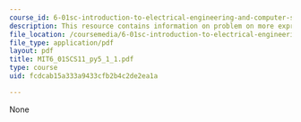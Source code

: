 ```yaml
---
course_id: 6-01sc-introduction-to-electrical-engineering-and-computer-science-i-spring-2011
description: This resource contains information on problem on more expressions.
file_location: /coursemedia/6-01sc-introduction-to-electrical-engineering-and-computer-science-i-spring-2011/fcdcab15a333a9433cfb2b4c2de2ea1a_MIT6_01SCS11_py5_1_1.pdf
file_type: application/pdf
layout: pdf
title: MIT6_01SCS11_py5_1_1.pdf
type: course
uid: fcdcab15a333a9433cfb2b4c2de2ea1a

---
```

None